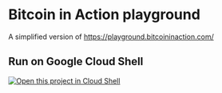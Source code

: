 # Bitcoin in Action playground

A simplified version of https://playground.bitcoininaction.com/

## Run on Google Cloud Shell

[![Open this project in Cloud
Shell](http://gstatic.com/cloudssh/images/open-btn.png)](https://console.cloud.google.com/cloudshell/open?git_repo=https://github.com/aaglietti-itsrizzoli/bitcoin-in-action-playground.git&tutorial=gcp-shell-tutorial.md&shellonly=true)

